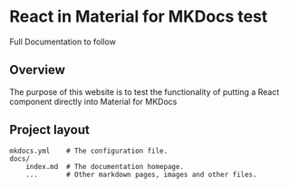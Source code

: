# React in Material for MKDocs test

Full Documentation to follow

## Overview

The purpose of this website is to test the functionality of putting a React component directly into Material for MKDocs

## Project layout

    mkdocs.yml    # The configuration file.
    docs/
        index.md  # The documentation homepage.
        ...       # Other markdown pages, images and other files.
